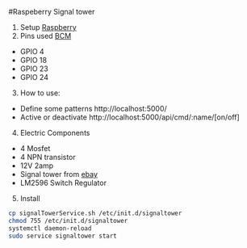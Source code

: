 #Raspeberry Signal tower


1. Setup [Raspberry](https://learn.adafruit.com/node-embedded-development?view=all)
2. Pins used [BCM](http://www.raspberrypi-spy.co.uk/wp-content/uploads/2012/06/Raspberry-Pi-GPIO-Layout-Model-B-Plus-rotated-2700x900-1024x341.png)
  * GPIO 4
  * GPIO 18
  * GPIO 23
  * GPIO 24
3. How to use:
  * Define some patterns http://localhost:5000/
  * Active or deactivate http://localhost:5000/api/cmd/:name/[on/off]
4. Electric Components
  * 4 Mosfet
  * 4 NPN transistor
  * 12V 2amp
  * Signal tower from [ebay](http://www.ebay.com/itm/Industrial-Signal-Tower-Light-Red-Orange-Green-Blue-Alarm-Lamp-DC-24V-/310738755313?hash=item4859791ef1)
  * LM2596 Switch Regulator

5. Install
  ```bash
  cp signalTowerService.sh /etc/init.d/signaltower
  chmod 755 /etc/init.d/signaltower
  systemctl daemon-reload
  sudo service signaltower start
  ```
